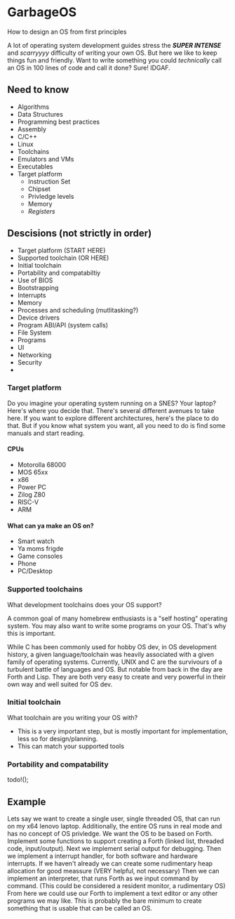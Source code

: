 # GarbageOS
How to design an OS from first principles

A lot of operating system development guides stress the ***SUPER INTENSE*** and *scarryyyy* difficulty of writing your own OS. But here we like to keep things fun and friendly. Want to write something you could *technically* call an OS in 100 lines of code and call it done? Sure! IDGAF.

## Need to know

- Algorithms
- Data Structures
- Programming best practices
- Assembly
- C/C++
- Linux
- Toolchains
- Emulators and VMs
- Executables
- Target platform
  - Instruction Set
  - Chipset
  - Privledge levels
  - Memory
  - *Registers*

## Descisions (not strictly in order)

- Target platform (START HERE)
- Supported toolchain (OR HERE)
- Initial toolchain
- Portability and compatabiltiy
- Use of BIOS
- Bootstrapping
- Interrupts
- Memory
- Processes and scheduling (mutlitasking?)
- Device drivers
- Program ABI/API (system calls)
- File System
- Programs
- UI
- Networking
- Security
- 

### Target platform

Do you imagine your operating system running on a SNES? Your laptop? Here's where you decide that.
There's several different avenues to take here. If you want to explore different architectures, here's the place to do that.
But if you know what system you want, all you need to do is find some manuals and start reading.

#### CPUs

- Motorolla 68000
- MOS 65xx
- x86
- Power PC
- Zilog Z80
- RISC-V
- ARM

#### What can ya make an OS on?

- Smart watch
- Ya moms frigde
- Game consoles
- Phone
- PC/Desktop

### Supported toolchains

What development toolchains does your OS support?

A common goal of many homebrew enthusiasts is a "self hosting" operating system.
You may also want to write some programs on your OS.
That's why this is important.

While C has been commonly used for hobby OS dev, in OS development history, a given language/toolchain was heavily associated with a given family of operating systems. Currently, UNIX and C are the survivours of a turbulent battle of languages and OS. But notable from back in the day are Forth and Lisp. They are both very easy to create and very powerful in their own way and well suited for OS dev.

### Initial toolchain

What toolchain are you writing your OS with?

  - This is a very important step, but is mostly important for implementation, less so for design/planning.
  - This can match your supported tools

### Portability and compatability

todo!();

## Example

Lets say we want to create a single user, single threaded OS, that can run on my x64 lenovo laptop.
Additionally, the entire OS runs in real mode and has no concept of OS privledge.
We want the OS to be based on Forth.
Implement some functions to support creating a Forth (linked list, threaded code, input/output).
Next we implement serial output for debugging.
Then we implement a interrupt handler, for both software and hardware interrupts.
If we haven't already we can create some rudimentary heap allocation for good meassure (VERY helpful, not necessary)
Then we can implement an interpreter, that runs Forth as we input command by command. (This could be considered a resident monitor, a rudimentary OS)
From here we could use our Forth to implement a text editor or any other programs we may like.
This is probably the bare minimum to create something that is usable that can be called an OS.




